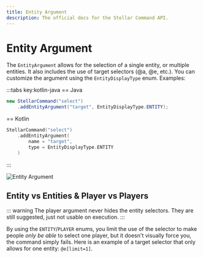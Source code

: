 ```yaml
---
title: Entity Argument
description: The official docs for the Stellar Command API.
---
```


# Entity Argument

The `EntityArgument` allows for the selection of a single entity, or multiple entities. It also includes the use of target selectors (@a, @e, etc.). You can customize the argument using the `EntityDisplayType` enum. Examples:

:::tabs key:kotlin-java
== Java
```Java
new StellarCommand("select")
    .addEntityArgument("target", EntityDisplayType.ENTITY);
```
== Kotlin
```Kotlin
StellarCommand("select")
    .addEntityArgument(
        name = "target",
        type = EntityDisplayType.ENTITY
    )
```
:::

<ArgumentParser placeholder="@e[type=!#player]" regex="(^[0-9a-f]{8}-[0-9a-f]{4}-[1-5][0-9a-f]{3}-[89abAB][0-9a-f]{3}-[0-9a-f]{12}$)|(^@[a,e,n,p,r,s](\[([a-zA-Z_]+=[a-zA-Z0-9_!#]+)?(,[a-zA-Z_]+=[a-zA-Z0-9_!#]+)?\])*$)|(^[a-zA-Z]+$)" />

![Entity Argument](https://cdn.lutto.dev/stellar/gifs/entities/entity.gif)

## Entity vs Entities & Player vs Players

::: warning
The player argument never hides the entity selectors. They are still suggested, just not usable on execution.
:::

By using the `ENTITY`/`PLAYER` enums, you limit the use of the selector to make people _only be able_ to select one player, but it doesn't visually force you, the command simply fails. Here is an example of a target selector that only allows for one entity: `@e[limit=1]`.